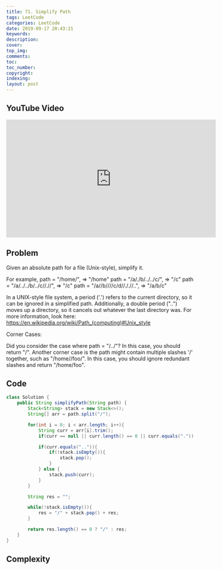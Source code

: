 ```yaml
---
title: 71. Simplify Path
tags: LeetCode
categories: LeetCode
date: 2019-09-17 20:43:21
keywords:
description:
cover:
top_img:
comments:
toc:
toc_number:
copyright:
indexing:
layout: post
---
```


## YouTube Video

<iframe width="560" height="315" src="https://www.youtube.com/embed/SxuGQnlsXcw" frameborder="0" allow="accelerometer; autoplay; encrypted-media; gyroscope; picture-in-picture" allowfullscreen></iframe>

## Problem

Given an absolute path for a file (Unix-style), simplify it.

For example,
path = "/home/", => "/home"
path = "/a/./b/../../c/", => "/c"
path = "/a/../../b/../c//.//", => "/c"
path = "/a//b////c/d//././/..", => "/a/b/c"

In a UNIX-style file system, a period ('.') refers to the current directory, so it can be ignored in a simplified path. Additionally, a double period ("..") moves up a directory, so it cancels out whatever the last directory was. For more information, look here: https://en.wikipedia.org/wiki/Path_(computing)#Unix_style

Corner Cases:

Did you consider the case where path = "/../"?
In this case, you should return "/".
Another corner case is the path might contain multiple slashes '/' together, such as "/home//foo/".
In this case, you should ignore redundant slashes and return "/home/foo".

## Code

```java
class Solution {
    public String simplifyPath(String path) {
        Stack<String> stack = new Stack<>();
        String[] arr = path.split("/");

        for(int i = 0; i < arr.length; i++){
            String curr = arr[i].trim();
            if(curr == null || curr.length() == 0 || curr.equals(".")) continue;

            if(curr.equals("..")){
                if(!stack.isEmpty()){
                    stack.pop();
                }
            } else {
                stack.push(curr);
            }
        }

        String res = "";

        while(!stack.isEmpty()){
            res = "/" + stack.pop() + res;
        }

        return res.length() == 0 ? "/" : res;
    }
}
```

## Complexity
